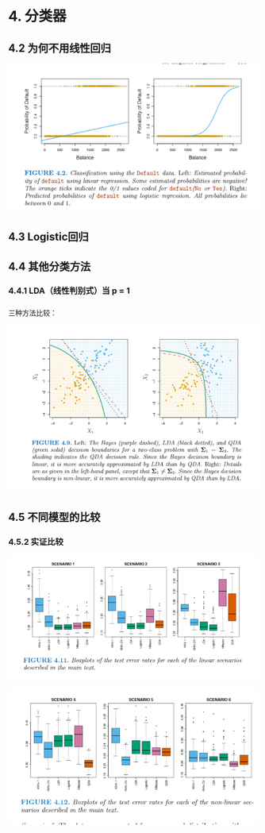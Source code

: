 # 4. 分类器

## 4.2 为何不用线性回归

![](images/2021-10-28-18-18-56.png)

## 4.3 Logistic回归

## 4.4 其他分类方法

### 4.4.1 LDA（线性判别式）当 p = 1

###

三种方法比较：

![](images/2021-10-28-18-26-34.png)

## 4.5 不同模型的比较

### 4.5.2 实证比较

![](images/2021-10-28-18-29-27.png)

![](images/2021-10-28-18-30-09.png)

